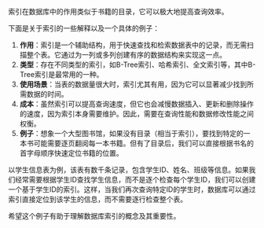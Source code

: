 索引在数据库中的作用类似于书籍的目录，它可以极大地提高查询效率。

下面是关于索引的一些解释以及一个具体的例子：

1. **作用**：索引是一个辅助结构，用于快速查找和检索数据表中的记录，而无需扫描整个表。它通过为一列或多列创建有序的数据结构来实现这一点。
2. **类型**：存在不同类型的索引，如B-Tree索引、哈希索引、全文索引等，其中B-Tree索引是最常用的一种。
3. **使用场景**：当表的数据量很大时，索引尤其有用，因为它可以显著减少找到所需数据的时间。
4. **成本**：虽然索引可以提高查询速度，但它也会减慢数据插入、更新和删除操作的速度，因为索引本身需要维护。因此，需要在查询性能和数据修改性能之间权衡。
5. **例子**：想象一个大型图书馆，如果没有目录（相当于索引），要找到特定的一本书可能需要逐页翻阅每一本书籍。但有了目录后，我们可以直接根据书名的首字母顺序快速定位书籍的位置。

以学生信息表为例，该表有数千条记录，包含学生ID、姓名、班级等信息。如果我们经常需要根据学生ID查找学生信息，而不是逐个检查每个学生ID，我们可以创建一个基于学生ID的索引。这样，当我们再次查询特定ID的学生时，数据库可以通过索引直接定位到该学生的信息，而不需要逐行检查整个表。

希望这个例子有助于理解数据库索引的概念及其重要性。